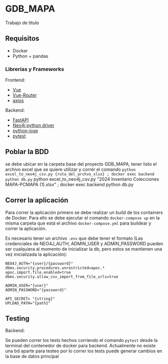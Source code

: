 # GDB_MAPA
 Trabajo de titulo

## Requisitos

- Docker
- Python + pandas

### Librerías y Frameworks

Frontend:

- [Vue](https://vuejs.org/)
- [Vue-Router](https://router.vuejs.org/)
- [axios](https://axios-http.com/docs/intro)

Backend:

- [FastAPI](https://fastapi.tiangolo.com/)
- [Neo4j python driver](https://neo4j.com/docs/api/python-driver/current/api.html#driver)
- [python-jose](https://python-jose.readthedocs.io/en/latest/)
- [pytest](https://docs.pytest.org/)

## Poblar la BDD

se debe ubicar en la carpeta base del proyecto GDB_MAPA, tener listo el archivo excel que se quiere utilizar y correr el comando
`python excel_to_neo4j_csv.py {ruta_del_archvo_xlsx} ; docker exec backend python db.py` 
python excel_to_neo4j_csv.py "2024 Inventario Colecciones MAPA-PCMAPA (1).xlsx" ; docker exec backend python db.py

## Correr la aplicación

Para correr la aplicación primero se debe realizar un build de los containers de Docker. Para ello se debe ejecutar el comando `docker-compose up` en la misma carpeta que está el archivo `docker-compose.yml` para buildear y correr la aplicación.

Es necesario tener un archivo `.env` que debe tener el formato (Las credenciales de NEO4J_AUTH, ADMIN_USER y ADMIN_PASSWORD pueden ser cualquiera al momento de inicializar la db, pero estos se mantienen una vez inicializada la aplicación):
```
NEO4J_AUTH="{user}/{password}"
dbms.security.procedures.unrestricted=apoc.*
apoc.import.file.enabled=true
dbms.security.allow_csv_import_from_file_urls=true

ADMIN_USER="{user}"
ADMIN_PASSWORD="{password}"

API_SECRET= "{string}"
UPLOAD_PATH="{path}"
```

## Testing
Backend: 

Se pueden correr los tests hechos corriendo el comando ``pytest`` desde la terminal del contenedor de docker para backend. Actualmente
no existe una bd aparte para testeo por lo correr los tests puede generar cambios en la base de datos principal